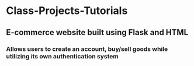 # Class-Projects-Tutorials

## E-commerce website built using Flask and HTML

### Allows users to create an account, buy/sell goods while utilizing its own authentication system